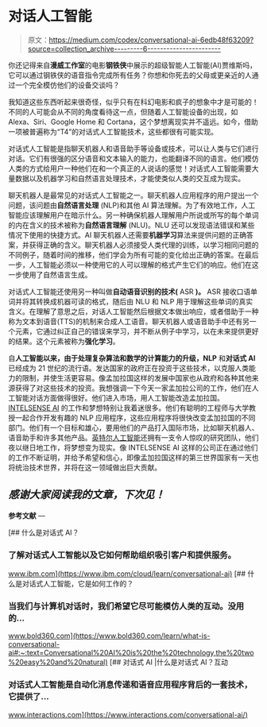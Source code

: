# 对话人工智能

> 原文：<https://medium.com/codex/conversational-ai-6edb48f63209?source=collection_archive---------6----------------------->

你还记得来自**漫威工作室**的电影**钢铁侠**中展示的超级智能人工智能(AI)贾维斯吗，它可以通过钢铁侠的语音指令完成所有任务？你想和你死去的父母或更亲近的人通过一个完全模仿他们的设备交谈吗？

我知道这些东西听起来很奇怪，似乎只有在科幻电影和疯子的想象中才是可能的！不同的人可能会从不同的角度看待这一点，但随着人工智能设备的出现，如 Alexa、Siri、Google Home 和 Cortana，这个梦想离现实并不遥远。如今，借助一项被普遍称为“T4”的对话式人工智能技术，这些都很有可能实现。

对话式人工智能是指聊天机器人和语音助手等设备或技术，可以让人类与它们进行对话。它们有很强的区分语音和文本输入的能力，也能翻译不同的语言。他们模仿人类的方式给用户一种他们在和一个真正的人说话的感觉！对话式人工智能需要大量数据以及机器学习和自然语言处理技术，才能使类似人类的交互成为现实。

聊天机器人是最常见的对话式人工智能之一。聊天机器人应用程序的用户提出一个问题，该问题由**自然语言处理** (NLP)和其他 AI 算法理解。为了有效地工作，人工智能应该理解用户在暗示什么。另一种确保机器人理解用户所说或所写的每个单词的内在含义的技术被称为**自然语言理解** (NLU)。NLU 还可以发现语法错误和某些情况下使用的快捷方式。AI 聊天机器人还需要**机器学习**算法来提供问题的正确答案，并获得正确的含义。聊天机器人必须接受人类代理的训练，以学习相同问题的不同例子，随着时间的推移，他们学会为所有可能的变化给出正确的答案。在最后一步，人工智能必须以一种使用它的人可以理解的格式产生它们的响应。他们在这一步使用了自然语言生成。

对话式人工智能还使用另一种叫做**自动语音识别的技术(** ASR **)。** ASR 接收口语单词并将其转换成机器可读的格式，随后由 NLU 和 NLP 用于理解这些单词的真实含义。在理解了意思之后，对话人工智能然后根据文本做出响应，或者借助于一种称为文本到语音(TTS)的机制来合成人工语音。聊天机器人或语音助手中还有另一个元素，它通过纠正自己的错误来学习，并不断从例子中学习，以在未来提供更好的结果。这个元素被称为**强化学习**。

自**人工智能以来，由于处理复杂算法和数学的计算能力的升级，NLP** 和**对话式 AI** 已经成为 21 世纪的流行语。发达国家的政府正在投资于这些技术，以克服人类能力的限制，并使生活更容易。像孟加拉国这样的发展中国家也从政府和各种其他来源获得了对这些技术的投资。我想强调一下今天一家孟加拉公司的工作，他们在人工智能对话方面做得很好。他们进入市场，用人工智能改造孟加拉国。 [INTELSENSE AI](https://intelsense.ai/) 的工作和梦想特别让我着迷很多。他们有聪明的工程师与大学教授一起合作开发有趣的 NLP 应用程序，这些应用程序将很快改变孟加拉国的不同部门。他们有一个目标和雄心，要用他们的产品打入国际市场，比如聊天机器人、语音助手和许多其他产品。[英特尔人工智能](https://www.facebook.com/intelsenseai)还拥有一支令人惊叹的研究团队，他们夜以继日地工作，将梦想变为现实。像 INTELSENSE AI 这样的公司正在通过他们的工作不断证明，并给予希望和信心，即像孟加拉国这样的第三世界国家有一天也将统治技术世界，并将在这一领域做出巨大贡献。

## *感谢大家阅读我的文章，下次见！*

**参考文献** —

[](https://www.ibm.com/cloud/learn/conversational-ai) [## 什么是对话式 AI？

### 了解对话式人工智能以及它如何帮助组织吸引客户和提供服务。

www.ibm.com](https://www.ibm.com/cloud/learn/conversational-ai) [](https://www.bold360.com/learn/what-is-conversational-ai#:~:text=Conversational%20AI%20is%20the%20technology,the%20two%20easy%20and%20natural) [## 什么是对话式人工智能，它是如何工作的？

### 当我们与计算机对话时，我们希望它尽可能模仿人类的互动。没用的…

www.bold360.com](https://www.bold360.com/learn/what-is-conversational-ai#:~:text=Conversational%20AI%20is%20the%20technology,the%20two%20easy%20and%20natural) [](https://www.interactions.com/conversational-ai/) [## 对话式 AI |什么是对话式 AI？互动

### 对话式人工智能是自动化消息传递和语音应用程序背后的一套技术，它提供了…

www.interactions.com](https://www.interactions.com/conversational-ai/)